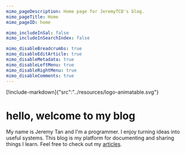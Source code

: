 ```yaml
---
mimo_pageDescription: Home page for JeremyTCD's blog.
mimo_pageTitle: Home
mimo_pageID: home

mimo_includeInSal: false
mimo_includeInSearchIndex: false

mimo_disableBreadcrumbs: true
mimo_disableEditArticle: true
mimo_disableMetadata: true
mimo_disableLeftMenu: true
mimo_disableRightMenu: true
mimo_disableComments: true
---
```


[!include-markdown]{"src":"../resources/logo-animatable.svg"} 

# hello, welcome to my blog
My name is Jeremy Tan and I'm a programmer. I enjoy turning ideas into useful systems. This 
blog is my platform for documenting and sharing things I learn. Feel free to check out my [articles](/articles/allArticles).